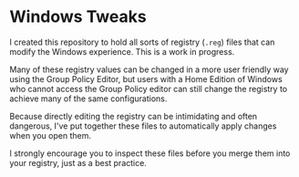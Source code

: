 # Windows Tweaks

I created this repository to hold all sorts of registry (`.reg`) files that can modify the Windows experience.  This is a work in progress.

Many of these registry values can be changed in a more user friendly way using the Group Policy Editor, but users with a Home Edition of Windows who cannot access the Group Policy editor can still change the registry to achieve many of the same configurations.

Because directly editing the registry can be intimidating and often dangerous, I've put together these files to automatically apply changes when you open them.

I strongly encourage you to inspect these files before you merge them into your registry, just as a best practice.
